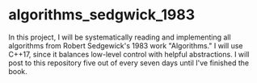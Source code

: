 # algorithms_sedgwick_1983
In this project, I will be systematically reading and implementing all algorithms from Robert Sedgewick's 1983 work "Algorithms." I will use C++17, since it balances low-level control with helpful abstractions. I will post to this repository five out of every seven days until I've finished the book. 
